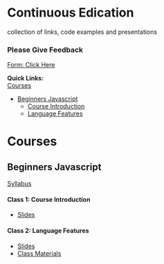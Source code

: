 # Continuous Edication
collection of links, code examples and presentations


### Please Give Feedback
[Form: Click Here](https://docs.google.com/a/bypassmobile.com/forms/d/1rWjc-hdrNKzxDXwco7yO_Qe3Q2R4oPJpyDwRHJ8w_cc/prefill)


**Quick Links:**<br />
[Courses](#courses)
- [Beginners Javascript](#beginners-javascript)
  - [Course Introduction](#beginners-1)
  - [Language Features](#beginners-2)


# Courses
## <a name="#beginners-javascript"></a> Beginners Javascript
[Syllabus](https://docs.google.com/document/d/19fqCYxO516XTgAxKmaWxtl2A2sbG5DfU9ANgKt5Ir0Y/edit)

#### <a name="#beginners-1"></a> Class 1: Course Introduction
* [Slides](http://slides.com/benrubin/deck-1)

#### <a name="#beginners-2"></a> Class 2: Language Features
* [Slides](http://slides.com/benrubin/javascript)
* [Class Materials](https://github.com/B-3PO/continuous-edication/tree/master/class-materials/beginners-javascript/beginners-2-language-features)
